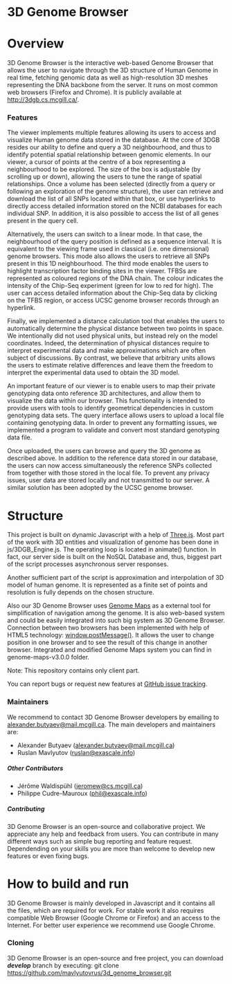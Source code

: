 3D Genome Browser
=================

# Overview

3D Genome Browser is the interactive web-based Genome Browser that allows the user to navigate through the 3D structure of Human Genome in real time, fetching genomic data as well as high-resolution 3D meshes representing the DNA backbone from the server. It runs on most common web browsers (Firefox and Chrome). It is publicly available at http://3dgb.cs.mcgill.ca/.

### Features

The viewer implements multiple features allowing its users to access and visualize Human genome data stored in the database. At the core of 3DGB resides our ability to define and query a 3D neighbourhood, and thus to identify potential spatial relationship between genomic elements. In our viewer, a cursor of points at the centre of a box representing a neighbourhood to be explored. The size of the box is adjustable (by
scrolling up or down), allowing the users to tune the range of spatial relationships. Once a volume has been selected (directly from a query or following an exploration of the genome structure), the user can retrieve and download the list of all SNPs located within that box, or use hyperlinks to directly access detailed information stored on the NCBI databases for each individual SNP. In addition, it is also possible to access the list of all genes present in the query cell.

Alternatively, the users can switch to a linear mode. In that case, the neighbourhood of the query position is defined as a sequence interval. It is equivalent to the viewing frame used in classical (i.e. one dimensional) genome browsers. This mode also allows the users to retrieve all SNPs present in this 1D neighbourhood.
The third mode enables the users to highlight transcription factor binding sites in the viewer. TFBSs are represented as coloured regions of the DNA chain. The colour indicates the intensity of the Chip-Seq experiment (green for low to red for high). The user can access detailed information about the Chip-Seq data by clicking on the TFBS region, or access UCSC genome browser records through an hyperlink.

Finally, we implemented a distance calculation tool that enables the users to automatically determine the physical distance between two points in space. We intentionally did not used physical units, but instead rely on the model coordinates. Indeed, the determination of physical distances require to interpret experimental data and make approximations which are often subject of discussions. By contrast, we believe that arbitrary units allows the users to estimate relative differences and leave them the freedom to interpret the experimental data used to obtain the 3D model.

An important feature of our viewer is to enable users to map their private genotyping data onto reference 3D architectures, and allow them to visualize the data within our browser. This functionality is intended to provide users with tools to identify geometrical dependencies in custom genotyping data sets. The query interface allows users to upload a local file containing genotyping data. In order to prevent any formatting issues, we implemented a program to validate and convert most standard genotyping data file.

Once uploaded, the users can browse and query the 3D genome as described above. In addition to the reference data stored in our database, the users can now access simultaneously the reference SNPs collected from together with those stored in the local file. To prevent any privacy issues, user data are stored locally and not transmitted to our server. A similar solution has been adopted by the UCSC genome browser.


# Structure

This project is built on dynamic Javascript with a help of [Three.js](http://threejs.org/). Most part of the work with 3D entities and visualization of genome has been done in js/3DGB_Engine.js. The operating loop is located in animate() function.
In fact, our server side is built on the NoSQL Database and, thus, biggest part of the script processes asynchronous server responses.

Another sufficient part of the script is approximation and interpolation of 3D model of human genome. It is represented as a finite set of points and resolution is fully depends on the chosen structure.

Also our 3D Genome Browser uses [Genome Maps](http://www.genomemaps.org/) as a external tool for simplification of navigation among the genome. It is also web-based system and could be easily integrated into such big system as 3D Genome Browser. Connection between two browsers has been implemented with help of HTML5 technology: [window.postMessage()](https://developer.mozilla.org/en-US/docs/Web/API/Window/postMessage). It allows the user to change position in one browser and to see the result of this change in another browser. Integrated and modified Genome Maps system you can find in genome-maps-v3.0.0 folder.

Note: This repository contains only client part.

You can report bugs or request new features at [GitHub issue tracking](https://github.com/mavlyutovrus/3d_genome_browser/issues).

### Maintainers

We recommend to contact 3D Genome Browser developers by emailing to alexander.butyaev@mail.mcgill.ca. The main developers and maintainers are:
* Alexander Butyaev (alexander.butyaev@mail.mcgill.ca)
* Ruslan Mavlyutov (ruslan@exascale.info)


##### Other Contributors

* Jérôme Waldispühl (jeromew@cs.mcgill.ca)
* Philippe Cudre-Mauroux (phil@exascale.info)


##### Contributing

3D Genome Browser is an open-source and collaborative project. We appreciate any help and feedback from users. You can contribute in many different ways such as simple bug reporting and feature request. Dependending on your skills you are more than welcome to develop new features or even fixing bugs.

# How to build and run

3D Genome Browser is mainly developed in Javascript and it contains all the files, which are required for work.
For stable work it also requires compatible Web Browser (Google Chrome or Firefox) and an access to the Internet. For better user experience we recommend use Google Chrome.

### Cloning

3D Genome Browser is an open-source and free project, you can download **_develop_** branch by executing:
	git clone https://github.com/mavlyutovrus/3d_genome_browser.git


